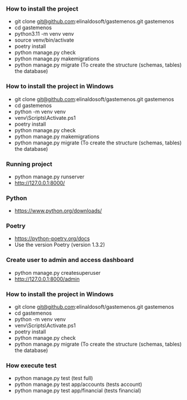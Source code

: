 ### How to install the project
- git clone git@github.com:elinaldosoft/gastemenos.git gastemenos
- cd gastemenos
- python3.11 -m venv venv
- source venv/bin/activate
- poetry install
- python manage.py check
- python manage.py makemigrations
- python manage.py migrate (To create the structure (schemas, tables) the database)

### How to install the project in Windows
- git clone git@github.com:elinaldosoft/gastemenos.git gastemenos
- cd gastemenos
- python -m venv venv
- venv\Scripts\Activate.ps1
- poetry install
- python manage.py check
- python manage.py makemigrations
- python manage.py migrate (To create the structure (schemas, tables) the database)

### Running project
- python manage.py runserver
- http://127.0.0.1:8000/

### Python
- https://www.python.org/downloads/

### Poetry
- https://python-poetry.org/docs
- Use the version Poetry (version 1.3.2)

### Create user to admin and access dashboard
- python manage.py createsuperuser
- http://127.0.0.1:8000/admin

### How to install the project in Windows
- git clone git@github.com:elinaldosoft/gastemenos.git gastemenos
- cd gastemenos
- python -m venv venv
- venv\Scripts\Activate.ps1
- poetry install
- python manage.py check
- python manage.py migrate (To create the structure (schemas, tables) the database)

### How execute test
- python manage.py test (test full)
- python manage.py test app/accounts (tests account)
- python manage.py test app/financial (tests financial)
